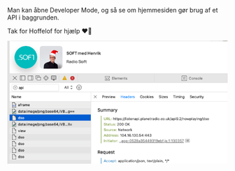 Man kan åbne Developer Mode, og så se om hjemmesiden gør brug af et API i baggrunden. 

Tak for Hoffelof for hjælp ❤️🎄

![alt text](<202412 - Safari - 2024-12-03 at 16.08.42.png>)